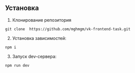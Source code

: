 ## Установка

1. Клонирование репозитория 

```git clone  https://github.com/mghmgm/vk-frontend-task.git```


2. Установка зависимостей:

```npm i```


3. Запуск dev-сервера:

```npm run dev```